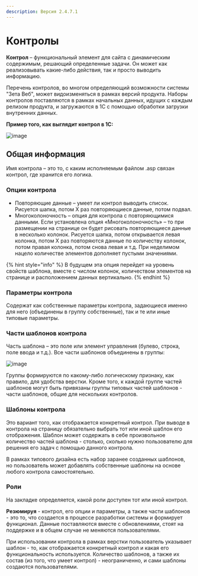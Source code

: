 ```yaml
---
description: Версия 2.4.7.1
---
```


# Контролы

**Контрол** – функциональный элемент для сайта с динамическим содержимым, решающий определенные задачи. Он может как реализовывать какие-либо действия, так и просто выводить информацию.

Перечень контролов, во многом определяющий возможности системы "Зета Веб", может видоизменяться в рамках версий продукта. Наборы контролов поставляются в рамках начальных данных, идущих с каждым релизом продукта, и загружаются в 1С с помощью обработки загрузки внутренних данных.

**Пример того, как выглядит контрол в 1С:**

![image](https://user-images.githubusercontent.com/39726989/41101453-dc3cee6e-6a6c-11e8-8ee8-4fc45f4018fb.png)

## Общая информация

Имя контрола – это то, с каким исполняемым файлом .asp связан контрол, где хранится его логика.

### Опции контрола

* Повторяющие данные – умеет ли контрол выводить список. Рисуется шапка, потом Х раз повторяющиеся данные, потом подвал.
* Многоколоночность – опция для контрола с повторяющимися данными. Если установлена опция «Многоколоночность» – то при размещении на странице он будет рисовать повторяющиеся данные в несколько колонок. Рисуется шапка, потом открывается левая колонка, потом Х раз повторяются данные по количеству колонок, потом правая колонка, потом снова левая и т.д. При неделимом нацело количестве элементов дополняет пустыми значениями.

{% hint style="info" %}
В будущем эта опция перейдет на уровень свойств шаблона, вместе с числом колонок, количеством элементов на странице и расположением данных вертикально.
{% endhint %}

### Параметры контрола

Содержат как собственные параметры контрола, задающиеся именно для него \(объединены в группу собственные\), так и те или иные типовые параметры.

### Части шаблонов контрола

Часть шаблона – это поле или элемент управления \(булево, строка, поле ввода и т.д.\). Все части шаблонов объединены в группы:

![image](https://user-images.githubusercontent.com/39726989/41103160-2111daaa-6a71-11e8-9f9d-2813ee82d9c8.png)

Группы формируются по какому-либо логическому признаку, как правило, для удобства верстки. Кроме того, к каждой группе частей шаблонов могут быть привязаны группы типовых частей шаблонов - части шаблонов, общие для нескольких контролов.

### Шаблоны контрола

Это вариант того, как отображается конкретный контрол. При выводе в контрола на страницу обязательно выбрать тот или иной шаблон его отображения. Шаблон может содержать в себе произвольное количество частей шаблона - столько, сколько нужно пользователю для решения его задач с помощью данного контрола.

В рамках типового дизайна есть набор заранее созданных шаблонов, но пользователь может добавлять собственные шаблоны на основе любого контрола самостоятельно.

### Роли

На закладке определяется, какой роли доступен тот или иной контрол.

**Резюмируя** - контрол, его опции и параметры, а также части шаблонов - это то, что создается в процессе разработки системы и формирует функционал. Данные поставляются вместе с обновлениями, стоят на поддержке и в общем случае не меняются пользователями.

При использовании контрола в рамках верстки пользователь указывает шаблон - то, как отображается конкретный контрол и какая его функциональность используется. Количество шаблонов, а также их состав \(из того, что умеет контрол\) - неограниченно, и сами шаблоны создаются пользователями.

